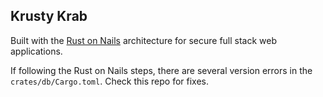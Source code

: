 ## Krusty Krab

Built with the [Rust on Nails](https://rust-on-nails.com/) architecture for secure full stack web applications.

If following the Rust on Nails steps, there are several version errors in the `crates/db/Cargo.toml`. Check this repo for fixes.